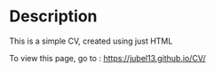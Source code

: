 # Description

This is a simple CV, created using just HTML

To view this page, go to : https://jubel13.github.io/CV/
